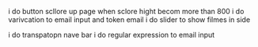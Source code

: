 i do button scllore up page when sclore hight becom more than 800
i do varivcation to email input and token email
i do slider to show filmes in side 

i do transpatopn nave bar
i do regular expression to email input